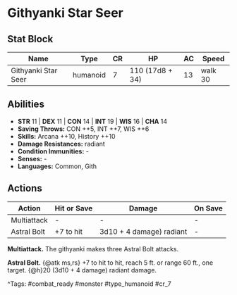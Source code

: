 # Githyanki Star Seer

## Stat Block

| Name | Type | CR | HP | AC | Speed |
|------|------|----|----|----|-------|
| Githyanki Star Seer | humanoid | 7 | 110 (17d8 + 34) | 13 | walk 30 |

## Abilities

- **STR** 11 | **DEX** 11 | **CON** 14 | **INT** 19 | **WIS** 16 | **CHA** 14
- **Saving Throws:** CON ++5, INT ++7, WIS ++6  
- **Skills:** Arcana ++10, History ++10  
- **Damage Resistances:** radiant  
- **Condition Immunities:** -  
- **Senses:** -  
- **Languages:** Common, Gith


## Actions

| Action | Hit or Save | Damage | On Save |
|--------|--------------|--------|----------|
| Multiattack | - | - | - |
| Astral Bolt | +7 to hit | 3d10 + 4 damage) radiant | - |

**Multiattack.** The githyanki makes three Astral Bolt attacks.

**Astral Bolt.** {@atk ms,rs} +7 to hit to hit, reach 5 ft. or range 60 ft., one target. {@h}20 (3d10 + 4 damage) radiant damage.


^Tags: #combat_ready #monster #type_humanoid #cr_7